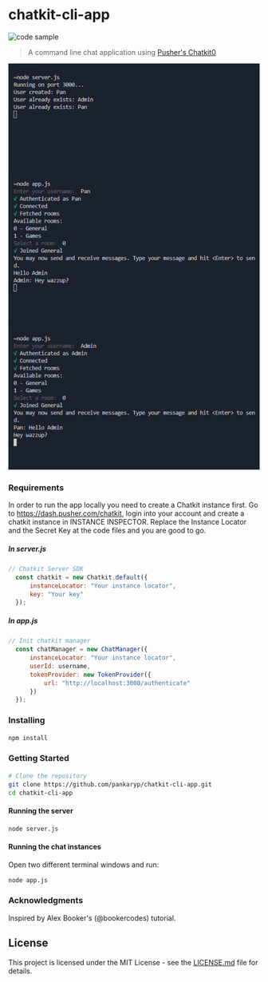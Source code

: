 # chatkit-cli-app

![code sample](https://img.shields.io/badge/code-sample-yellowgreen.svg?style=flat-square)

> A command line chat application using [Pusher's Chatkit0](https://pusher.com/chatkit)

!['chat-sample'](img/chat-sample.png?raw=true)

### Requirements
In order to run the app locally you need to create a Chatkit instance first. Go to https://dash.pusher.com/chatkit, login into your account and create a chatkit instance in INSTANCE INSPECTOR. Replace the Instance Locator and the Secret Key at the code files and you are good to go.

##### In server.js
```javascript
// Chatkit Server SDK
  const chatkit = new Chatkit.default({
      instanceLocator: "Your instance locator",
      key: "Your key"
  });
```
##### In app.js
```javascript
// Init chatkit manager
  const chatManager = new ChatManager({
      instanceLocator: "Your instance locator",
      userId: username,
      tokenProvider: new TokenProvider({
          url: "http://localhost:3000/authenticate"
      })
  });
```

### Installing

```sh
npm install
```

### Getting Started

```sh
# Clone the repository
git clone https://github.com/pankaryp/chatkit-cli-app.git
cd chatkit-cli-app
```

#### Running the server

```sh
node server.js
```

#### Running the chat instances
Open two different terminal windows and run:
```sh
node app.js
```
### Acknowledgments
Inspired by Alex Booker's (@bookercodes) tutorial.

## License

This project is licensed under the MIT License - see the [LICENSE.md](LICENSE.md) file for details.

